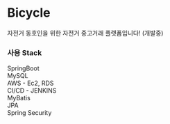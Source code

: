 # Bicycle
자전거 동호인을 위한 자전거 중고거래 플랫폼입니다! (개발중)

<h3>사용 Stack</h3>
SpringBoot</br>
MySQL</br>
AWS - Ec2, RDS</br>
CI/CD - JENKINS</br>
MyBatis</br>
JPA</br>
Spring Security</br>

